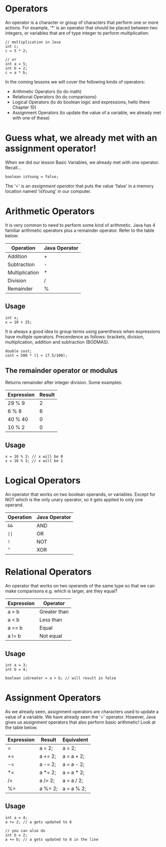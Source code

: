 # Operators

An operator is a character or group of characters that perform one or more actions. For example, '*' is an operator that should be placed between two integers, or variables that are of type integer to perform multiplication:

```
// multiplication in Java
int c;
c = 5 * 2;

// or
int a = 5;
int b = 2;
c = a * b;
```

In the coming lessons we will cover the following kinds of operators:
- Arithmetic Operators (to do math)
- Relational Operators (to do comparisons)
- Logical Operators (to do boolean logic and expressions, hello there Chapter 10)
- Assignment Operators (to update the value of a variable, we already met with one of these)

# Guess what, we already met with an assignment operator!

When we did our lesson Basic Variables, we already met with one operator. Recall...

```
boolean isYoung = false;
```

The '=' is an *assignment operator* that puts the value 'false' in a memory location named 'isYoung' in our computer.

# Arithmetic Operators

It is very common to need to perform some kind of arithmetic. Java has 4 familiar arithmetic operators plus a remainder operator. Refer to the table below:

| Operation      | Java Operator |
| -------------- | ------------- |
| Addition       | +             |
| Subtraction    | -             |
| Multiplication | *             |
| Division       | /             |
| Remainder      | %             |

## Usage

```
int x;
x = 10 + 25;
```
It is always a good idea to group terms using parenthesis when expressions have multiple operators. Precendence as follows: brackets, division, multiplication, addition and subtraction (BODMAS).  

```
double cost;
cost = 500 * (1 + 17.5/100);
```

## The remainder operator or modulus

Returns remainder after integer division. Some examples:

| Expression     | Result        |
| -------------- | ------------- |
| 29 % 9         | 2             |
| 6 % 8          | 6             |
| 40 % 40        | 0             |
| 10 % 2         | 0             |

## Usage

```
x = 10 % 2; // x will be 0
x = 10 % 3; // x will be 1
```

# Logical Operators

An operator that works on two boolean operands, or variables. Except for NOT which is the only unary operator, so it gets applied to only one operand.

| Operation        | Java Operator |
| ---------------- | ------------- |
| `&&`             | AND           |
| <code>&#124;&#124;</code>        | OR            |
| `!`              | NOT           |
| `^`              | XOR           |

# Relational Operators

An operator that works on two operands of the same type so that we can make comparisons e.g. which is larger, are they equal?

| Expression     | Operator      |
| -------------- | ------------- |
| a > b          | Greater than  |
| a < b          | Less than     |
| a == b         | Equal         |
| a != b         | Not equal     |

## Usage

```
int a = 3;
int b = 4;

boolean isGreater = a > b; // will result in false
```

# Assignment Operators

As we already seen, assignment operators are characters used to update a value of a variable. We have already seen the '=' operator. However, Java gives us assignment operators that also perform basic arithmetic! Look at the table below.

| Expression     | Result        | Equivalent    |
| -------------- | ------------- |-------------- |
| =              | a = 2;        |a = 2;         |
| +=             | a += 2;       |a = a + 2;     |
| -=             | a -= 2;       |a = a - 2;     |
| *=             | a *= 2;       |a = a * 2;     |
| /=             | a /= 2;       |a = a / 2;     |
| %=             | a %= 2;       |a = a % 2;     |

## Usage

```
int a = 4;
a += 2; // a gets updated to 6

// you can also do
int b = 2;
a += b; // a gets updated to 8 in the line
```